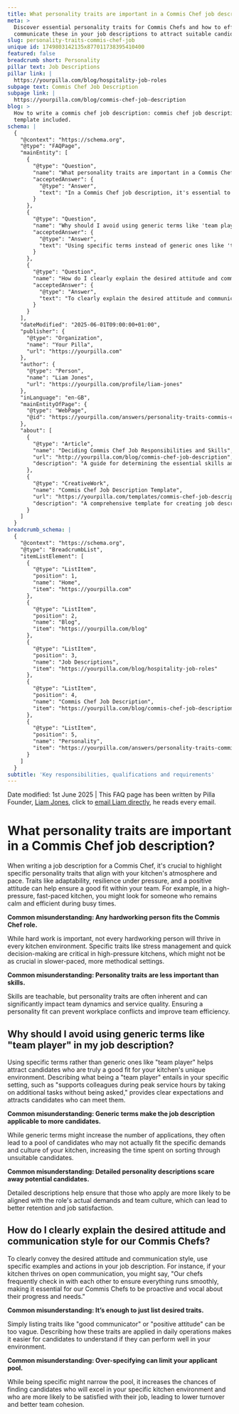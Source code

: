 ```yaml
---
title: What personality traits are important in a Commis Chef job description?
meta: >
  Discover essential personality traits for Commis Chefs and how to effectively
  communicate these in your job descriptions to attract suitable candidates.
slug: personality-traits-commis-chef-job
unique id: 1749803142135x877011738395410400
featured: false
breadcrumb short: Personality
pillar text: Job Descriptions
pillar link: |
  https://yourpilla.com/blog/hospitality-job-roles
subpage text: Commis Chef Job Description
subpage link: |
  https://yourpilla.com/blog/commis-chef-job-description
blog: >
  How to write a commis chef job description: commis chef job description
  template included.
schema: |
  {
    "@context": "https://schema.org",
    "@type": "FAQPage",
    "mainEntity": [
      {
        "@type": "Question",
        "name": "What personality traits are important in a Commis Chef job description?",
        "acceptedAnswer": {
          "@type": "Answer",
          "text": "In a Commis Chef job description, it's essential to highlight personality traits that match the kitchen's pace and atmosphere. Traits such as adaptability, resilience under pressure, and a positive attitude are crucial. For high-pressure, fast-paced kitchens, traits like remaining calm and efficient during busy times are important. Additionally, it is important to note that while skills are teachable, personality traits are often inherent and significantly impact team dynamics and service quality."
        }
      },
      {
        "@type": "Question",
        "name": "Why should I avoid using generic terms like 'team player' in my job description?",
        "acceptedAnswer": {
          "@type": "Answer",
          "text": "Using specific terms instead of generic ones like 'team player' in your job description helps attract candidates who genuinely fit your kitchen's unique environment. Specific descriptors provide clear expectations and attract candidates who can meet them, preventing the influx of unsuitable candidates and saving time sorting through them."
        }
      },
      {
        "@type": "Question",
        "name": "How do I clearly explain the desired attitude and communication style for our Commis Chefs?",
        "acceptedAnswer": {
          "@type": "Answer",
          "text": "To clearly explain the desired attitude and communication style for Commis Chefs, use specific examples and actions in your job description. For instance, if open communication is vital in your kitchen, describe how Commis Chefs should proactively and vocally check in with colleagues to ensure smooth operations. Being specific in describing these traits helps candidates understand the expectations and determine if they can perform well in your environment."
        }
      }
    ],
    "dateModified": "2025-06-01T09:00:00+01:00",
    "publisher": {
      "@type": "Organization",
      "name": "Your Pilla",
      "url": "https://yourpilla.com"
    },
    "author": {
      "@type": "Person",
      "name": "Liam Jones",
      "url": "https://yourpilla.com/profile/liam-jones"
    },
    "inLanguage": "en-GB",
    "mainEntityOfPage": {
      "@type": "WebPage",
      "@id": "https://yourpilla.com/answers/personality-traits-commis-chef-job"
    },
    "about": [
      {
        "@type": "Article",
        "name": "Deciding Commis Chef Job Responsibilities and Skills",
        "url": "http://yourpilla.com/blog/commis-chef-job-description",
        "description": "A guide for determining the essential skills and responsibilities for a Commis Chef, aiding in the creation of effective job descriptions."
      },
      {
        "@type": "CreativeWork",
        "name": "Commis Chef Job Description Template",
        "url": "https://yourpilla.com/templates/commis-chef-job-description",
        "description": "A comprehensive template for creating job descriptions for Commis Chefs, including details on required skills and personality traits."
      }
    ]
  }
breadcrumb_schema: |
  {
    "@context": "https://schema.org",
    "@type": "BreadcrumbList",
    "itemListElement": [
      {
        "@type": "ListItem",
        "position": 1,
        "name": "Home",
        "item": "https://yourpilla.com"
      },
      {
        "@type": "ListItem",
        "position": 2,
        "name": "Blog",
        "item": "https://yourpilla.com/blog"
      },
      {
        "@type": "ListItem",
        "position": 3,
        "name": "Job Descriptions",
        "item": "https://yourpilla.com/blog/hospitality-job-roles"
      },
      {
        "@type": "ListItem",
        "position": 4,
        "name": "Commis Chef Job Description",
        "item": "https://yourpilla.com/blog/commis-chef-job-description"
      },
      {
        "@type": "ListItem",
        "position": 5,
        "name": "Personality",
        "item": "https://yourpilla.com/answers/personality-traits-commis-chef-job"
      }
    ]
  }
subtitle: 'Key responsibilities, qualifications and requirements'
---
```


Date modified: 1st June 2025 | This FAQ page has been written by Pilla Founder, [Liam Jones](https://yourpilla.com/profile/liam-jones), click to [email Liam directly](https://mailto:liam@yourpilla.com), he reads every email.

# What personality traits are important in a Commis Chef job description?

When writing a job description for a Commis Chef, it's crucial to highlight specific personality traits that align with your kitchen's atmosphere and pace. Traits like adaptability, resilience under pressure, and a positive attitude can help ensure a good fit within your team. For example, in a high-pressure, fast-paced kitchen, you might look for someone who remains calm and efficient during busy times.

**Common misunderstanding: Any hardworking person fits the Commis Chef role.**

While hard work is important, not every hardworking person will thrive in every kitchen environment. Specific traits like stress management and quick decision-making are critical in high-pressure kitchens, which might not be as crucial in slower-paced, more methodical settings.

**Common misunderstanding: Personality traits are less important than skills.**

Skills are teachable, but personality traits are often inherent and can significantly impact team dynamics and service quality. Ensuring a personality fit can prevent workplace conflicts and improve team efficiency.

## Why should I avoid using generic terms like "team player" in my job description?

Using specific terms rather than generic ones like "team player" helps attract candidates who are truly a good fit for your kitchen's unique environment. Describing what being a "team player" entails in your specific setting, such as "supports colleagues during peak service hours by taking on additional tasks without being asked," provides clear expectations and attracts candidates who can meet them.

**Common misunderstanding: Generic terms make the job description applicable to more candidates.**

While generic terms might increase the number of applications, they often lead to a pool of candidates who may not actually fit the specific demands and culture of your kitchen, increasing the time spent on sorting through unsuitable candidates.

**Common misunderstanding: Detailed personality descriptions scare away potential candidates.**

Detailed descriptions help ensure that those who apply are more likely to be aligned with the role's actual demands and team culture, which can lead to better retention and job satisfaction.

## How do I clearly explain the desired attitude and communication style for our Commis Chefs?

To clearly convey the desired attitude and communication style, use specific examples and actions in your job description. For instance, if your kitchen thrives on open communication, you might say, "Our chefs frequently check in with each other to ensure everything runs smoothly, making it essential for our Commis Chefs to be proactive and vocal about their progress and needs."

**Common misunderstanding: It’s enough to just list desired traits.**

Simply listing traits like "good communicator" or "positive attitude" can be too vague. Describing how these traits are applied in daily operations makes it easier for candidates to understand if they can perform well in your environment.

**Common misunderstanding: Over-specifying can limit your applicant pool.**

While being specific might narrow the pool, it increases the chances of finding candidates who will excel in your specific kitchen environment and who are more likely to be satisfied with their job, leading to lower turnover and better team cohesion.
